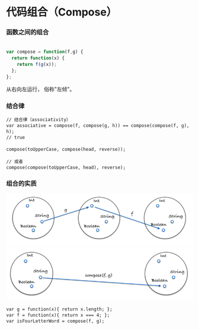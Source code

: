 # 代码组合（Compose）

### 函数之间的组合

```javascript

var compose = function(f,g) {
  return function(x) {
    return f(g(x));
  };
};
```

从右向左运行， 俗称"左倾"。

### 结合律

```
// 结合律（associativity）
var associative = compose(f, compose(g, h)) == compose(compose(f, g), h);
// true

compose(toUpperCase, compose(head, reverse));

// 或者
compose(compose(toUpperCase, head), reverse);

```

### 组合的实质

<p align="left">
  <img src="https://github.com/zhaotianxiang/functional-programming/blob/master/doc/compose1.png" width="1000"/>
  <img src="https://github.com/zhaotianxiang/functional-programming/blob/master/doc/compose2.png" width="1000"/>
</p>

```
var g = function(x){ return x.length; };
var f = function(x){ return x === 4; };
var isFourLetterWord = compose(f, g);
```

